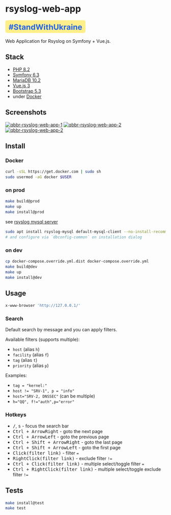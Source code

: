 # rsyslog-web-app

[![Stand With Ukraine](https://raw.githubusercontent.com/vshymanskyy/StandWithUkraine/main/badges/StandWithUkraine.svg)](https://github.com/vshymanskyy/StandWithUkraine/blob/main/docs/README.md)

Web Application for Rsyslog on Symfony + Vue.js.

## Stack

 * [PHP 8.2](https://www.php.net/)
 * [Symfony 6.3](https://symfony.com/)
 * [MariaDB 10.2](https://mariadb.org/)
 * [Vue.js 3](https://vuejs.org/)
 * [Bootstrap 5.3](https://getbootstrap.com/)
 * under [Docker](https://www.docker.com/)

## Screenshots

[![qbbr-rsyslog-web-app-1](https://i.imgur.com/eYncLZbb.png)](https://i.imgur.com/eYncLZb.png)
[![qbbr-rsyslog-web-app-2](https://i.imgur.com/cCORhjnb.png)](https://i.imgur.com/cCORhjn.png)
[![qbbr-rsyslog-web-app-2](https://i.imgur.com/WxQxL9tb.png)](https://i.imgur.com/WxQxL9t.png)

## Install

### Docker

```bash
curl -sSL https://get.docker.com | sudo sh
sudo usermod -aG docker $USER
```

### on prod

```bash
make build@prod
make up
make install@prod
```

see [rsyslog mysql server](https://qbbr.io/blog/2023/07/09/rsyslog-mysql-server.html)

```bash
sudo apt install rsyslog-mysql default-mysql-client --no-install-recommends
# and configure via `dbconfig-common` on installation dialog
```

### on dev

```bash
cp docker-compose.override.yml.dist docker-compose.override.yml
make build@dev
make up
make install@dev
```

## Usage

```bash
x-www-browser 'http://127.0.0.1/'
```

### Search

Default search by message and you can apply filters.

Available filters (supports multiple):

 * `host` (alias `h`)
 * `facility` (alias `f`)
 * `tag` (alias `t`)
 * `priority` (alias `p`)

Examples:

 * `tag = "kernel:"`
 * `host != "SRV-1", p = "info"`
 * `host="SRV-2, DNSSEC"` (can be multiple)
 * `h="QQ", f!="auth",p="error"`

### Hotkeys

 * <kbd>/</kbd>, <kbd>s</kbd> - focus the search bar
 * <kbd>Ctrl + ArrowRight</kbd> - goto the next page
 * <kbd>Ctrl + ArrowLeft</kbd> - goto the previous page
 * <kbd>Ctrl + Shift + ArrowRight</kbd> - goto the last page
 * <kbd>Ctrl + Shift + ArrowLeft</kbd> - goto the first page
 * <kbd>Click(filter link)</kbd> - filter `=`
 * <kbd>RightClick(filter link)</kbd> - exclude filter `!=`
 * <kbd>Ctrl + Click(filter link)</kbd> - multiple select/toggle filter `=`
 * <kbd>Ctrl + RightClick(filter link)</kbd> - multiple select/toggle exclude filter `!=`

## Tests

```bash
make install@test
make test
```

